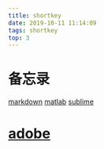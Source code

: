 ```yaml
---
title: shortkey
date: 2019-10-11 11:14:09
tags: shortkey
top: 3
---
```

# 备忘录
[markdown](./2019/08/21/shortkey_markdown)
[matlab](./2019/09/08/shortkey_matlab)
[sublime](./2019/09/08/shortkey_sublime)
# [adobe](https://helpx.adobe.com/cn/acrobat/using/keyboard-shortcuts.html)
